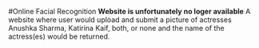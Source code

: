 #Online Facial Recognition
**Website is unfortunately no loger available**
A website where user would upload and submit a picture of actresses Anushka Sharma, Katirina Kaif, both, or none and the name of the actress(es) would be returned.
